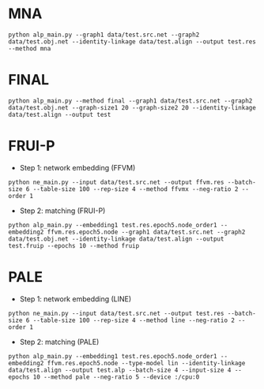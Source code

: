 # MNA
```shell
python alp_main.py --graph1 data/test.src.net --graph2 data/test.obj.net --identity-linkage data/test.align --output test.res --method mna
```

# FINAL
```shell
python alp_main.py --method final --graph1 data/test.src.net --graph2 data/test.obj.net --graph-size1 20 --graph-size2 20 --identity-linkage data/test.align --output test
```

# FRUI-P

+ Step 1: network embedding (FFVM)
```shell
python ne_main.py --input data/test.src.net --output ffvm.res --batch-size 6 --table-size 100 --rep-size 4 --method ffvmx --neg-ratio 2 --order 1
```

+ Step 2: matching (FRUI-P)
```shell
python alp_main.py --embedding1 test.res.epoch5.node_order1 --embedding2 ffvm.res.epoch5.node --graph1 data/test.src.net --graph2 data/test.obj.net --identity-linkage data/test.align --output test.fruip --epochs 10 --method fruip
```

# PALE

+ Step 1: network embedding (LINE)
```shell
python ne_main.py --input data/test.src.net --output test.res --batch-size 6 --table-size 100 --rep-size 4 --method line --neg-ratio 2 --order 1
```

+ Step 2: matching (PALE)
```shell
python alp_main.py --embedding1 test.res.epoch5.node_order1 --embedding2 ffvm.res.epoch5.node --type-model lin --identity-linkage data/test.align --output test.alp --batch-size 4 --input-size 4 --epochs 10 --method pale --neg-ratio 5 --device :/cpu:0
```

